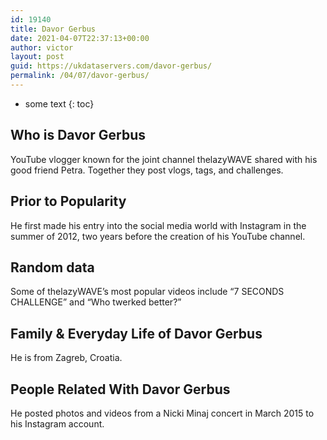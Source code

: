 ```yaml
---
id: 19140
title: Davor Gerbus
date: 2021-04-07T22:37:13+00:00
author: victor
layout: post
guid: https://ukdataservers.com/davor-gerbus/
permalink: /04/07/davor-gerbus/
---
```


* some text
{: toc}


## Who is Davor Gerbus



YouTube vlogger known for the joint channel thelazyWAVE shared with his good friend Petra. Together they post vlogs, tags, and challenges. 

                
                
                
## Prior to Popularity



He first made his entry into the social media world with Instagram in the summer of 2012, two years before the creation of his YouTube channel.

                
                
                
## Random data



Some of thelazyWAVE&#8217;s most popular videos include &#8220;7 SECONDS CHALLENGE&#8221; and &#8220;Who twerked better?&#8221;

                
                
                
## Family & Everyday Life of Davor Gerbus



He is from Zagreb, Croatia.

                
                
                
## People Related With Davor Gerbus



He posted photos and videos from a Nicki Minaj concert in March 2015 to his Instagram account.

                
              
            
          
          
          